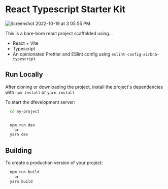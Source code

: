 # React Typescript Starter Kit

![Screenshot 2022-10-19 at 3 05 55 PM](https://user-images.githubusercontent.com/25225956/196730977-3619828d-afb9-4540-b465-411cd160f269.png)

This is a bare-bore react project scaffolded using...
- React + Vite
- Typescript
- An opinionated Prettier and ESlint config using `eslint-config-airbnb-typescript`



## Run Locally

After cloning or downloading the project, install the project's dependencies with `npm install` or `yarn install`

To start the dfevelopment server:
```bash
  cd my-project


  npm run dev
    or
  yarn dev

```

## Building
To create a production version of your project:
```bash
  npm run build
    or
  yarn build

```
